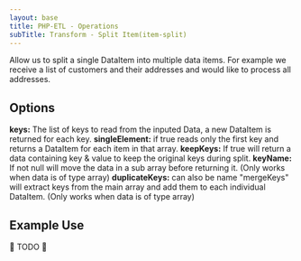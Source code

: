```yaml
---
layout: base
title: PHP-ETL - Operations
subTitle: Transform - Split Item(item-split)
---
```


Allow us to split a single DataItem into multiple data items. For example we receive a list of customers and their
addresses and would like to process all addresses.

## Options

**keys:** The list of keys to read from the inputed Data, a new DataItem is returned for each key.
**singleElement:** if true reads only the first key and returns a DataItem for each item in that array.
**keepKeys:** If true will return a data containing key & value to keep the original keys during split.
**keyName:** If not null will move the data in a sub array before returning it. (Only works when data is of type array)
**duplicateKeys:** can also be name "mergeKeys" will extract keys from the main array and add them to each individual DataItem. (Only works when data is of type array)

## Example Use

🚧 TODO 🚧
